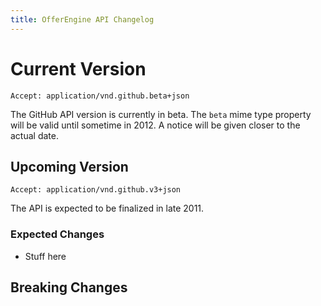 ```yaml
---
title: OfferEngine API Changelog
---
```


# Current Version

    Accept: application/vnd.github.beta+json

The GitHub API version is currently in beta.  The `beta` mime type property will
be valid until sometime in 2012.  A notice will be given closer to the
actual date.

## Upcoming Version

    Accept: application/vnd.github.v3+json

The API is expected to be finalized in late 2011.

### Expected Changes

* Stuff here

## Breaking Changes
